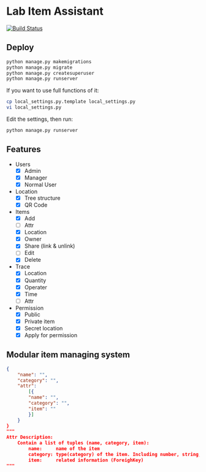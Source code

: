 # Lab Item Assistant

[![Build Status](https://travis-ci.org/zyayoung/lab-item-tracking.svg?branch=master)](https://travis-ci.org/zyayoung/lab-item-tracking)

## Deploy

```bash
python manage.py makemigrations
python manage.py migrate
python manage.py createsuperuser
python manage.py runserver
```

If you want to use full functions of it:

```bash
cp local_settings.py.template local_settings.py
vi local_settings.py
```

Edit the settings, then run:

```bash
python manage.py runserver
```

## Features

- Users
    - [x] Admin
    - [x] Manager
    - [x] Normal User
- Location
    - [x] Tree structure
    - [x] QR Code
- Items
    - [x] Add
    - [ ] Attr
    - [x] Location
    - [x] Owner
    - [x] Share (link & unlink)
    - [ ] Edit
    - [x] Delete
- Trace
    - [x] Location
    - [x] Quantity
    - [x] Operater
    - [x] Time
    - [ ] Attr
- Permission
    - [x] Public
    - [x] Private item
    - [x] Secret location
    - [x] Apply for permission

## Modular item managing system

```json
{
    "name": "",
    "category": "",
    "attr":
        [{
        "name": "",
        "category": "",
        "item": ""
        }]
    }
}
"""
Attr Description:
    Contain a list of tuples (name, category, item):
        name:     name of the item
        category: type(category) of the item. Including number, string, other categories, etc.
        item:     related information (ForeighKey)
"""
```
